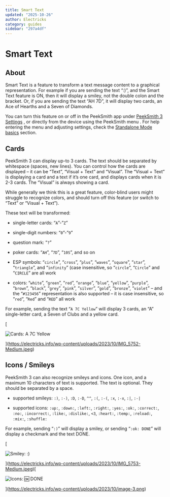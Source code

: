 ```yaml
---
title: Smart Text
updated: "2025-10-26"
author: Electricks
category: guides
sidebar: "297a4df"
---
```


# Smart Text

## About

Smart Text is a feature to transform a text message content to a graphical representation. For example if you are sending the text “:)”, and the Smart Text feature is ON, then it will display a smiley, not the double colon and the bracket. Or, if you are sending the text “AH 7D”, it will display two cards, an Ace of Hearths and a Seven of Diamonds.

You can turn this feature on or off in the PeekSmith app under [PeekSmith 3 Settings](https://electricks.info/docs/peeksmith-3/settings/) , or directly from the device using the PeekSmith menu . For help entering the menu and adjusting settings, check the [Standalone Mode basics](https://electricks.info/docs/peeksmith-3/standalone-mode/) section.

## Cards

PeekSmith 3 can display up-to 3 cards. The text should be separated by whitespace (spaces, new lines). You can control how the cards are displayed – it can be “Text”, “Visual + Text” and “Visual”. The “Visual + Text” is displaying a card and a text if it’s one card, and displays cards when it is 2-3 cards. The “Visual” is always showing a card.

While generally we think this is a great feature, color-blind users might struggle to recognize colors, and should turn off this feature (or switch to “Text” or “Visual + Text”).

These text will be transformed:

- single-letter cards: “`A`”-”`Z`”

- single-digit numbers: “`0`”-”`9`”

- question mark: “`?`”

- poker cards: “`AH`”, “`7D`”, “`10S`”, and so on

- ESP symbols: “`circle`”, “`cross`”, “`plus`”, “`waves`”, “`square`”, “`star`”, “`triangle`”, and “`infinity`” (case insensitive, so “`circle`“, “`Circle`” and “`CIRCLE`” are all work

- colors: “`white`”, “`green`”, “`red`”, “`orange`”, “`blue`”, “`yellow`”, “`purple`”, “`brown`”, “`black`”, “`grey`”, “`pink`”, “`silver`”, “`gold`”, “`bronze`”, “`violet`” – and the “`#123456`” representation is also supported – it is case insensitive, so “`red`“, “`Red`” and “`RED`” all work

For example, sending the text “`A 7C Yellow`” will display 3 cards, an “A” single-letter card, a Seven of Clubs and a yellow card.

[

![Cards: A 7C Yellow](https://electricks.info/wp-content/uploads/2023/10/IMG_5752-Medium.jpeg)

](https://electricks.info/wp-content/uploads/2023/10/IMG_5752-Medium.jpeg)

## Icons / Smileys

PeekSmith 3 can also recognize smileys and icons. One icon, and a maximum 10 characters of text is supported. The text is optional. They should be separated by a space.

- supported smileys: `:)`, `:-)`, `:D`, `:-D`, `^^`, `:(`, `:-(`, `:x`, `:-x`, `:|`, `:-|`

- supported icons: `:up:`, `:down:`, `:left:`, `:right:`, `:yes:`, `:ok:`, `:correct:`, `:no:`, `:incorrect:`, `:like:`, `:dislike:`, `<3`, `:heart:`, `:temp:`, `:reload:`, `:mix:`, `:shuffle:`

For example, sending “`:)`” will display a smiley, or sending “`:ok: DONE`” will display a checkmark and the text DONE.

[

![Smiley: :)](https://electricks.info/wp-content/uploads/2023/10/IMG_5753-Medium.jpeg)

](https://electricks.info/wp-content/uploads/2023/10/IMG_5753-Medium.jpeg)[

![Icons: :ok: DONE](https://electricks.info/wp-content/uploads/2023/10/image-3-1024x328.png)

](https://electricks.info/wp-content/uploads/2023/10/image-3.png)